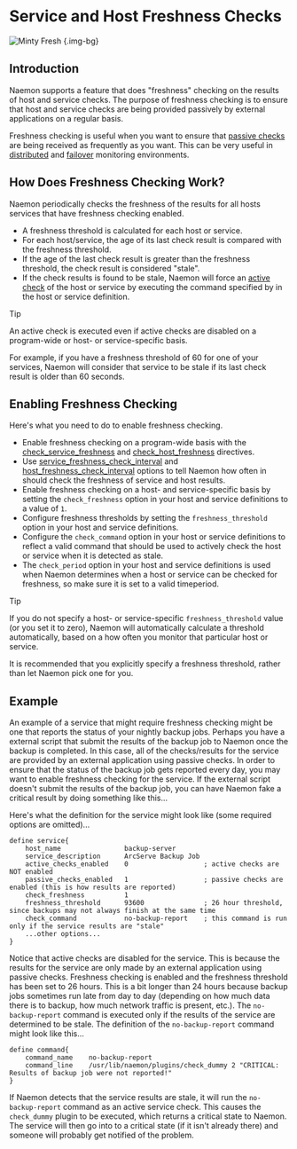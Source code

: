 # Service and Host Freshness Checks

![Minty Fresh](/images/usersguide/svg/freshness.svg) {.img-bg}


## Introduction

Naemon supports a feature that does "freshness" checking on the results of host and service checks.  The purpose of freshness checking is to ensure that host and service checks are being provided passively by external applications on a regular basis.

Freshness checking is useful when you want to ensure that [passive checks](passivechecks) are being received as frequently as you want.  This can be very useful in [distributed](distributed) and [failover](redundancy) monitoring environments.


## How Does Freshness Checking Work?

Naemon periodically checks the freshness of the results for all hosts services that have freshness checking enabled.


- A freshness threshold is calculated for each host or service.
- For each host/service, the age of its last check result is compared with the freshness threshold.
- If the age of the last check result is greater than the freshness threshold, the check result is considered "stale".
- If the check results is found to be stale, Naemon will force an [active check](activechecks) of the host or service by executing the command specified by in the host or service definition.


> [!TIP]
> An active check is executed even if active checks are disabled on a program-wide or host- or service-specific basis.

For example, if you have a freshness threshold of 60 for one of your services, Naemon will consider that service to be stale if its last check result is older than 60 seconds.

## Enabling Freshness Checking

Here's what you need to do to enable freshness checking.


- Enable freshness checking on a program-wide basis with the [check_service_freshness](configmain#check_service_freshness) and [check_host_freshness](configmain#check_host_freshness) directives.
- Use [service_freshness_check_interval](configmain#service_freshness_check_interval) and [host_freshness_check_interval](configmain#host_freshness_check_interval) options to tell Naemon how often in should check the freshness of service and host results.
- Enable freshness checking on a host- and service-specific basis by setting the `check_freshness` option in your host and service definitions to a value of `1`.
- Configure freshness thresholds by setting the `freshness_threshold` option in your host and service definitions.
- Configure the `check_command` option in your host or service definitions to reflect a valid command that should be used to actively check the host or service when it is detected as stale.
- The `check_period` option in your host and service definitions is used when Naemon determines when a host or service can be checked for freshness, so make sure it is set to a valid timeperiod.


> [!TIP]
> If you do not specify a host- or service-specific `freshness_threshold` value (or you set it to zero), Naemon will automatically calculate a threshold automatically, based on a how often you monitor that particular host or service.

It is recommended that you explicitly specify a freshness threshold, rather than let Naemon pick one for you.

## Example

An example of a service that might require freshness checking might be one that reports the status of your nightly backup jobs.  Perhaps you have a external script that submit the results of the backup job to Naemon once the backup is completed.  In this case, all of the checks/results for the service are provided by an external application using passive checks.  In order to ensure that the status of the backup job gets reported every day, you may want to enable freshness checking for the service.  If the external script doesn't submit the results of the backup job, you can have Naemon fake a critical result by doing something like this...

Here's what the definition for the service might look like (some required options are omitted)...

```
define service{
    host_name                backup-server
    service_description      ArcServe Backup Job
    active_checks_enabled    0                   ; active checks are NOT enabled
    passive_checks_enabled   1                   ; passive checks are enabled (this is how results are reported)
    check_freshness          1
    freshness_threshold      93600               ; 26 hour threshold, since backups may not always finish at the same time
    check_command            no-backup-report    ; this command is run only if the service results are "stale"
    ...other options...
}
```

Notice that active checks are disabled for the service.  This is because the results for the service are only made by an external application using passive checks.  Freshness checking is enabled and the freshness threshold has been set to 26 hours.  This is a bit longer than 24 hours because backup jobs sometimes run late from day to day (depending on how much data there is to backup, how much network traffic is present, etc.).  The `no-backup-report` command is executed only if the results of the service are determined to be stale.  The definition of the `no-backup-report` command might look like this...

```
define command{
    command_name    no-backup-report
    command_line    /usr/lib/naemon/plugins/check_dummy 2 "CRITICAL: Results of backup job were not reported!"
}
```

If Naemon detects that the service results are stale, it will run the `no-backup-report` command as an active service check.  This causes the `check_dummy` plugin to be executed, which returns a critical state to Naemon.  The service will then go into to a critical state (if it isn't already there) and someone will probably get notified of the problem.
